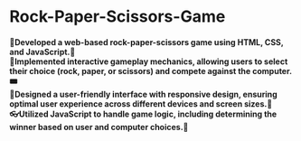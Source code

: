 # Rock-Paper-Scissors-Game
<h4>
🎉Developed a web-based rock-paper-scissors game using HTML, CSS, and JavaScript.🧧<br>
🎀Implemented interactive gameplay mechanics, allowing users to select their choice (rock, paper, or scissors) and compete against the computer.🎟<br>
🎪Designed a user-friendly interface with responsive design, ensuring optimal user experience across different devices and screen sizes.🎨<br>
👓Utilized JavaScript to handle game logic, including determining the winner based on user and computer choices.👔<br>
</h4>
